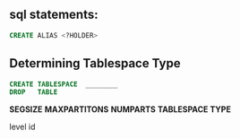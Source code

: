 

## sql statements:


``` sql
CREATE ALIAS <?HOLDER>

```

## Determining Tablespace Type
``` sql
CREATE TABLESPACE  ________
DROP   TABLE
```


**SEGSIZE**      **MAXPARTITONS**      **NUMPARTS**       **TABLESPACE TYPE**

level id




